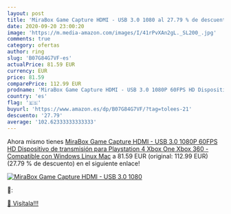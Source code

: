 ```yaml
---
layout: post
title: 'MiraBox Game Capture HDMI - USB 3.0 1080 al 27.79 % de descuento'
date: 2020-09-20 23:00:20
image: 'https://m.media-amazon.com/images/I/41rPvXAn2gL._SL200_.jpg'
comments: true
category: ofertas
author: ring
slug: 'B07G84G7VF-es'
actualPrice: 81.59 EUR
currency: EUR
price: 81.59
comparePrice: 112.99 EUR
prodname: 'MiraBox Game Capture HDMI - USB 3.0 1080P 60FPS HD Dispositivo de transmisión para Playstation 4  Xbox One  Xbox 360 - Compatible con Windows Linux Mac'
country: 'es'
flag: '🇪🇸'
buyurl: 'https://www.amazon.es/dp/B07G84G7VF/?tag=tolees-21'
descuento: '27.79'
average: '102.62333333333333'
---
```


Ahora mismo tienes [MiraBox Game Capture HDMI - USB 3.0 1080P 60FPS HD Dispositivo de transmisión para Playstation 4  Xbox One  Xbox 360 - Compatible con Windows Linux Mac](https://www.amazon.es/dp/B07G84G7VF/?tag=tolees-21) a 81.59 EUR (original: 112.99 EUR) (27.79 %  de descuento) en el siguiente enlace!

[![MiraBox Game Capture HDMI - USB 3.0 1080](https://m.media-amazon.com/images/I/41rPvXAn2gL._SL200_.jpg)](https://www.amazon.es/dp/B07G84G7VF/?tag=tolees-21)

🔎:


[🛒 Visítala!!!](https://www.amazon.es/dp/B07G84G7VF/?tag=tolees-21)
